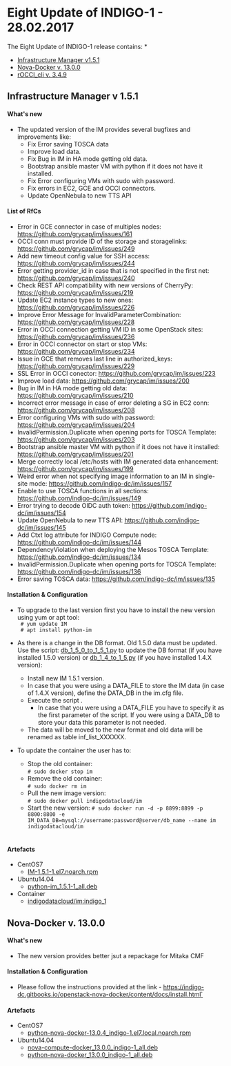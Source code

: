 # Eight Update of INDIGO-1 - 28.02.2017

The Eight Update of INDIGO-1 release contains:
*
* [Infrastructure Manager v1.5.1](#im)
* [Nova-Docker v. 13.0.0](#nd)
* [rOCCI_cli v. 3.4.9](#nd)



## <a name="im"></a>Infrastructure Manager v 1.5.1

#### What's new
* The updated version of the IM provides several bugfixes and improvements like:
  * Fix Error saving TOSCA data
  * Improve load data.
  * Fix Bug in IM in HA mode getting old data.
  * Bootstrap ansible master VM with python if it does not have it installed.
  * Fix Error configuring VMs with sudo with password.
  * Fix errors in EC2, GCE and OCCI connectors.
  * Update OpenNebula to new TTS API


#### List of RfCs

* Error in GCE connector in case of multiples nodes: https://github.com/grycap/im/issues/161
* OCCI conn must provide ID of the storage and storagelinks: https://github.com/grycap/im/issues/249
* Add new timeout config value for SSH access: https://github.com/grycap/im/issues/244
* Error getting provider_id in case that is not specified in the first net: https://github.com/grycap/im/issues/240
* Check REST API compatibility with new versions of CherryPy: https://github.com/grycap/im/issues/219
* Update EC2 instance types to new ones: https://github.com/grycap/im/issues/226
* Improve Error Message for InvalidParameterCombination: https://github.com/grycap/im/issues/228
* Error in OCCI connection getting VM ID in some OpenStack sites: https://github.com/grycap/im/issues/236
* Error in OCCI connector on start or stop VMs: https://github.com/grycap/im/issues/234
* Issue in GCE that removes last line in authorized_keys: https://github.com/grycap/im/issues/229
* SSL Error in OCCI conector: https://github.com/grycap/im/issues/223
* Improve load data: https://github.com/grycap/im/issues/200
* Bug in IM in HA mode getting old data: https://github.com/grycap/im/issues/210
* Incorrect error message in case of error deleting a SG in EC2 conn: https://github.com/grycap/im/issues/208
* Error configuring VMs with sudo with password: https://github.com/grycap/im/issues/204
* InvalidPermission.Duplicate when opening ports for TOSCA Template: https://github.com/grycap/im/issues/203
* Bootstrap ansible master VM with python if it does not have it installed: https://github.com/grycap/im/issues/201
* Merge correctly local /etc/hosts with IM generated data enhancement: https://github.com/grycap/im/issues/199
* Weird error when not specifying image information to an IM in single-site mode: https://github.com/indigo-dc/im/issues/157
* Enable to use TOSCA functions in all sections: https://github.com/indigo-dc/im/issues/149
* Error trying to decode OIDC auth token: https://github.com/indigo-dc/im/issues/154
* Update OpenNebula to new TTS API: https://github.com/indigo-dc/im/issues/145
* Add Ctxt log attribute for INDIGO Compute node: https://github.com/indigo-dc/im/issues/144
* DependencyViolation when deploying the Mesos TOSCA Template: https://github.com/indigo-dc/im/issues/134
* InvalidPermission.Duplicate when opening ports for TOSCA Template: https://github.com/indigo-dc/im/issues/136
* Error saving TOSCA data: https://github.com/indigo-dc/im/issues/135

#### Installation & Configuration

* To upgrade to the last version first you have to install the new version using yum or apt tool:<br>
  ``` # yum update IM```<br>
  ``` # apt install python-im```<br>

* As there is a change in the DB format. Old 1.5.0 data must be updated. Use the script: [db_1_5_0_to_1_5_1.py](https://raw.githubusercontent.com/indigo-dc/im/master/scripts/db_1_5_0_to_1_5_1.py) to update the DB format (if you have installed 1.5.0 version) 
or [db_1_4_to_1_5.py](https://raw.githubusercontent.com/indigo-dc/im/master/scripts/db_1_4_to_1_5.py) (if you have installed 1.4.X version):
  * Install new IM 1.5.1 version.
  * In case that you were using a DATA_FILE to store the IM data (in case of 1.4.X version), define the DATA_DB in the im.cfg file.
  * Execute the script .
    * In case that you were using a DATA_FILE you have to specify it as the first parameter of the script.
    If you were using a DATA_DB to store your data this parameter is not needed.
  * The data will be moved to the new format and old data will be renamed as table inf_list_XXXXXX.

* To update the container the user has to:   
  * Stop the old container:<br>
  ```# sudo docker stop im ```<br>
  * Remove the old container:<br>
  ```# sudo docker rm im ```<br>
  * Pull the new image version:<br>
  ```# sudo docker pull indigodatacloud/im``` <br> 
  * Start the new version:
  ```# sudo docker run -d -p 8899:8899 -p 8800:8800 -e IM_DATA_DB=mysql://username:password@server/db_name --name im indigodatacloud/im  ``` 
  <br>

#### Artefacts
* CentOS7
  * [IM-1.5.1-1.el7.noarch.rpm](http://repo.indigo-datacloud.eu/repository/indigo/1/centos7/x86_64/updates/IM-1.5.1-1.el7.noarch.rpm)
* Ubuntu14.04
  * [python-im_1.5.1-1_all.deb](http://repo.indigo-datacloud.eu/repository/indigo/1/ubuntu/dists/trusty-updates/main/binary-amd64/python-im_1.5.1-1_all.deb)
* Container
  * [indigodatacloud/im:indigo_1](https://hub.docker.com/r/indigodatacloud/im/tags/)


## <a name="nd"></a>Nova-Docker v. 13.0.0

#### What's new
* The new version provides better jsut a repackage for Mitaka CMF

#### Installation & Configuration
* Please follow the instructions provided at the link - https://indigo-dc.gitbooks.io/openstack-nova-docker/content/docs/install.html`<br>
  
#### Artefacts
* CentOS7
  * [python-nova-docker-13.0.4_indigo-1.el7.local.noarch.rpm](http://repo.indigo-datacloud.eu/repository/indigo-preview/1/centos7/x86_64/updates/python-nova-docker-12.0.4_indigo-1.el7.local.noarch.rpm)
* Ubuntu14.04
  * [nova-compute-docker_13.0.0_indigo-1_all.deb ](http://repo.indigo-datacloud.eu/repository/indigo-preview/1/ubuntu/dists/trusty-updates/main/binary-amd64/nova-compute-docker_12.0.0_indigo-1_all.deb )
  * [python-nova-docker_13.0.0_indigo-1_all.deb](http://repo.indigo-datacloud.eu/repository/indigo-preview/1/ubuntu/dists/trusty-updates/main/binary-amd64/python-nova-docker_12.0.0_indigo-1_all.deb)

